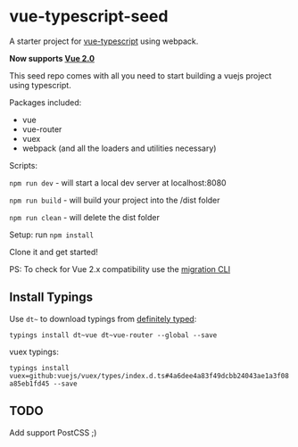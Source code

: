 # vue-typescript-seed
A starter project for [vue-typescript](https://github.com/itsFrank/vue-typescript) using webpack.

**Now supports [Vue 2.0](https://vuejs.org/guide/)**

This seed repo comes with all you need to start building a vuejs project using typescript.

Packages included:
- vue
- vue-router
- vuex
- webpack (and all the loaders and utilities necessary)

Scripts:

`npm run dev` - will start a local dev server at localhost:8080

`npm run build` - will build your project into the /dist folder

`npm run clean` - will delete the dist folder

Setup: run `npm install`

Clone it and get started!

PS: To check for Vue 2.x compatibility use the [migration CLI](https://github.com/vuejs/vue-migration-helper)

## Install Typings

Use `dt~` to download typings from [definitely typed](https://github.com/DefinitelyTyped/DefinitelyTyped):

`typings install dt~vue dt~vue-router --global --save`

vuex typings:

`typings install vuex=github:vuejs/vuex/types/index.d.ts#4a6dee4a83f49dcbb24043ae1a3f08a85eb1fd45 --save`

## TODO

Add support PostCSS ;)